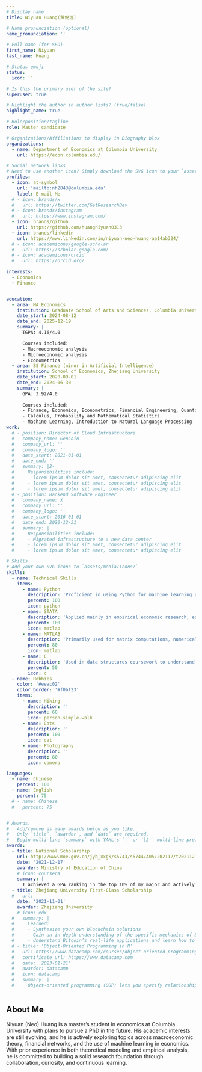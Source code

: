```yaml
---
# Display name
title: Niyuan Huang(黄倪远)

# Name pronunciation (optional)
name_pronunciation: ''

# Full name (for SEO)
first_name: Niyuan
last_name: Huang

# Status emoji
status:
  icon: ‘’

# Is this the primary user of the site?
superuser: true

# Highlight the author in author lists? (true/false)
highlight_name: true

# Role/position/tagline
role: Master candidate

# Organizations/Affiliations to display in Biography blox
organizations:
  - name: Department of Economics at Columbia University
    url: https://econ.columbia.edu/

# Social network links
# Need to use another icon? Simply download the SVG icon to your `assets/media/icons/` folder.
profiles:
  - icon: at-symbol
    url: 'mailto:nh2843@columbia.edu'
    label: E-mail Me
  # - icon: brands/x
  #   url: https://twitter.com/GetResearchDev
  # - icon: brands/instagram
  #   url: https://www.instagram.com/
  - icon: brands/github
    url: https://github.com/huangniyuan0313
  - icon: brands/linkedin
    url: https://www.linkedin.com/in/niyuan-neo-huang-aa14ab324/
  # - icon: academicons/google-scholar
  #   url: https://scholar.google.com/
  # - icon: academicons/orcid
  #   url: https://orcid.org/

interests:
  - Economics
  - Finance


education:
  - area: MA Economics
    institution: Graduate School of Arts and Sciences, Columbia University
    date_start: 2024-08-12
    date_end: 2025-12-19
    summary: |
      TGPA: 4.16/4.0

      Courses included:
      - Macroeconomic analysis
      - Microeconomic analysis
      - Econometrics
  - area: BS Finance (minor in Artificial Intelligence)
    institution: School of Economics, Zhejiang University
    date_start: 2020-09-01
    date_end: 2024-06-30
    summary: |
      GPA: 3.92/4.0
      
      Courses included:
      - Finance, Economics, Econometrics, Financial Engineering, Quantitative Investment
      - Calculus, Probability and Mathematical Statistics
      - Machine Learning, Introduction to Natural Language Processing
work:
  # - position: Director of Cloud Infrastructure
  #   company_name: GenCoin
  #   company_url: ''
  #   company_logo: ''
  #   date_start: 2021-01-01
  #   date_end: ''
  #   summary: |2-
  #     Responsibilities include:
  #     - lorem ipsum dolor sit amet, consectetur adipiscing elit
  #     - lorem ipsum dolor sit amet, consectetur adipiscing elit
  #     - lorem ipsum dolor sit amet, consectetur adipiscing elit
  # - position: Backend Software Engineer
  #   company_name: X
  #   company_url: ''
  #   company_logo: ''
  #   date_start: 2016-01-01
  #   date_end: 2020-12-31
  #   summary: |
  #     Responsibilities include:
  #     - Migrated infrastructure to a new data center
  #     - lorem ipsum dolor sit amet, consectetur adipiscing elit
  #     - lorem ipsum dolor sit amet, consectetur adipiscing elit

# Skills
# Add your own SVG icons to `assets/media/icons/`
skills:
  - name: Technical Skills
    items:
      - name: Python
        description: 'Proficient in using Python for machine learning and large-scale data processing. Experienced with libraries such as NumPy, Pandas, XGBoost, PyTorch, and TensorFlow.'
        percent: 100
        icon: python
      - name: STATA
        description: 'Applied mainly in empirical economic research, especially for regression modeling and econometric analysis.'
        percent: 100
        icon: matlab  
      - name: MATLAB
        description: 'Primarily used for matrix computations, numerical analysis, and data visualization.'
        percent: 80
        icon: matlab
      - name: C
        description: 'Used in data structures coursework to understand fundamental concepts such as stacks, heaps, and queues.'
        percent: 50
        icon: c
  - name: Hobbies
    color: '#eeac02'
    color_border: '#f0bf23'
    items:
      - name: Hiking
        description: ''
        percent: 60
        icon: person-simple-walk
      - name: Cats
        description: ''
        percent: 100
        icon: cat
      - name: Photography
        description: ''
        percent: 80
        icon: camera

languages:
  - name: Chinese
    percent: 100
  - name: English
    percent: 75
  # - name: Chinese
  #   percent: 75


# Awards.
#   Add/remove as many awards below as you like.
#   Only `title`, `awarder`, and `date` are required.
#   Begin multi-line `summary` with YAML's `|` or `|2-` multi-line prefix and indent 2 spaces below.
awards:
  - title: National Scholarship
    url: http://www.moe.gov.cn/jyb_xxgk/s5743/s5744/A05/202112/t20211216_587869.html
    date: '2021-12-17'
    awarder: Ministry of Education of China
    # icon: coursera
    summary: |
      I achieved a GPA ranking in the top 10% of my major and actively participated in various college activities, which ultimately led to receiving an award.
  - title: Zhejiang University First-Class Scholarship
  #   url: 
    date: '2021-11-01'
    awarder: Zhejiang University
    # icon: edx
  #   summary: |
  #     Learned:
  #     - Synthesize your own blockchain solutions
  #     - Gain an in-depth understanding of the specific mechanics of Bitcoin
  #     - Understand Bitcoin’s real-life applications and learn how to attack and destroy Bitcoin, Ethereum, smart contracts and Dapps, and alternatives to Bitcoin’s Proof-of-Work consensus algorithm
  # - title: 'Object-Oriented Programming in R'
  #   url: https://www.datacamp.com/courses/object-oriented-programming-with-s3-and-r6-in-r
  #   certificate_url: https://www.datacamp.com
  #   date: '2023-01-21'
  #   awarder: datacamp
  #   icon: datacamp
  #   summary: |
  #     Object-oriented programming (OOP) lets you specify relationships between functions and the objects that they can act on, helping you manage complexity in your code. This is an intermediate level course, providing an introduction to OOP, using the S3 and R6 systems. S3 is a great day-to-day R programming tool that simplifies some of the functions that you write. R6 is especially useful for industry-specific analyses, working with web APIs, and building GUIs.
---
```


## About Me

Niyuan (Neo) Huang is a master’s student in economics at Columbia University with plans to pursue a PhD in the future. His academic interests are still evolving, and he is actively exploring topics across macroeconomic theory, financial networks, and the use of machine learning in economics. With prior experience in both theoretical modeling and empirical analysis, he is committed to building a solid research foundation through collaboration, curiosity, and continuous learning.
